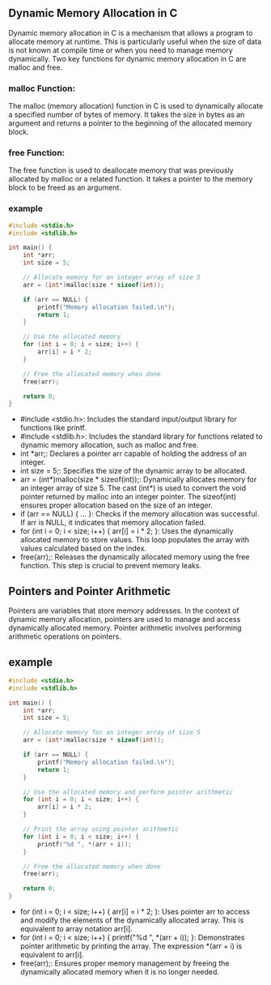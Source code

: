## Dynamic Memory Allocation in C

Dynamic memory allocation in C is a mechanism that allows a program to allocate memory at runtime. This is particularly useful when the size of data is not known at compile time or when you need to manage memory dynamically. Two key functions for dynamic memory allocation in C are malloc and free.

### malloc Function:
The malloc (memory allocation) function in C is used to dynamically allocate a specified number of bytes of memory. It takes the size in bytes as an argument and returns a pointer to the beginning of the allocated memory block.

### free Function:
The free function is used to deallocate memory that was previously allocated by malloc or a related function. It takes a pointer to the memory block to be freed as an argument.

### example
```c
#include <stdio.h>
#include <stdlib.h>

int main() {
    int *arr;
    int size = 5;

    // Allocate memory for an integer array of size 5
    arr = (int*)malloc(size * sizeof(int));

    if (arr == NULL) {
        printf("Memory allocation failed.\n");
        return 1;
    }

    // Use the allocated memory
    for (int i = 0; i < size; i++) {
        arr[i] = i * 2;
    }

    // Free the allocated memory when done
    free(arr);

    return 0;
}
```

- #include <stdio.h>: Includes the standard input/output library for functions like printf.
- #include <stdlib.h>: Includes the standard library for functions related to dynamic memory allocation, such as malloc and free.
- int *arr;: Declares a pointer arr capable of holding the address of an integer.
- int size = 5;: Specifies the size of the dynamic array to be allocated.
- arr = (int*)malloc(size * sizeof(int));: Dynamically allocates memory for an integer array of size 5. The cast (int*) is used to convert the void pointer returned by malloc into an integer pointer. The sizeof(int) ensures proper allocation based on the size of an integer.
- if (arr == NULL) { ... }: Checks if the memory allocation was successful. If arr is NULL, it indicates that memory allocation failed.
- for (int i = 0; i < size; i++) { arr[i] = i * 2; }: Uses the dynamically allocated memory to store values. This loop populates the array with values calculated based on the index.
- free(arr);: Releases the dynamically allocated memory using the free function. This step is crucial to prevent memory leaks.

## Pointers and Pointer Arithmetic
Pointers are variables that store memory addresses. In the context of dynamic memory allocation, pointers are used to manage and access dynamically allocated memory. Pointer arithmetic involves performing arithmetic operations on pointers.

## example

```c
#include <stdio.h>
#include <stdlib.h>

int main() {
    int *arr;
    int size = 5;

    // Allocate memory for an integer array of size 5
    arr = (int*)malloc(size * sizeof(int));

    if (arr == NULL) {
        printf("Memory allocation failed.\n");
        return 1;
    }

    // Use the allocated memory and perform pointer arithmetic
    for (int i = 0; i < size; i++) {
        arr[i] = i * 2;
    }

    // Print the array using pointer arithmetic
    for (int i = 0; i < size; i++) {
        printf("%d ", *(arr + i));
    }

    // Free the allocated memory when done
    free(arr);

    return 0;
}
```

- for (int i = 0; i < size; i++) { arr[i] = i * 2; }: Uses pointer arr to access and modify the elements of the dynamically allocated array. This is equivalent to array notation arr[i].
- for (int i = 0; i < size; i++) { printf("%d ", *(arr + i)); }: Demonstrates pointer arithmetic by printing the array. The expression *(arr + i) is equivalent to arr[i].
- free(arr);: Ensures proper memory management by freeing the dynamically allocated memory when it is no longer needed.
